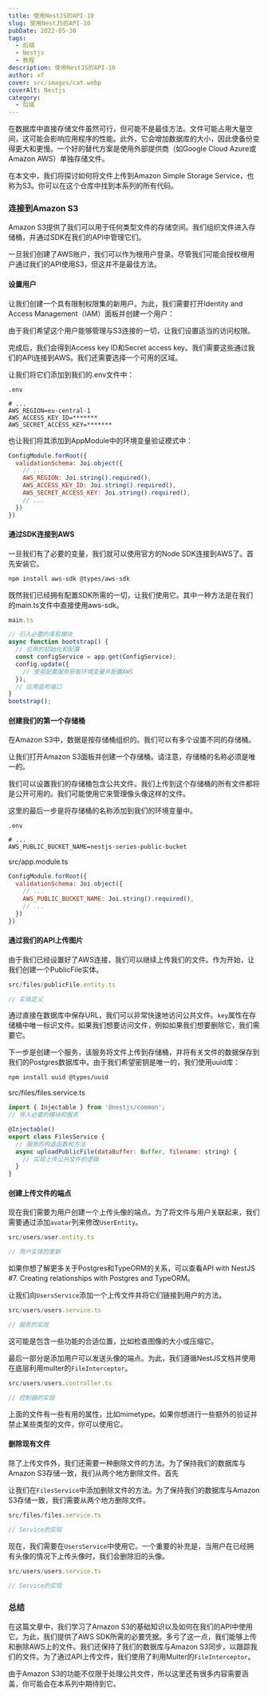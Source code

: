 ```yaml
---
title: 使用NestJS的API-10
slug: 使用NestJS的API-10
pubDate: 2022-05-30
tags:
  - 后端
  - Nestjs
  - 教程
description: 使用NestJS的API-10
author: xf
cover: src/images/cat.webp
coverAlt: Nestjs
category:
  - 后端
---
```


在数据库中直接存储文件虽然可行，但可能不是最佳方法。文件可能占用大量空间，这可能会影响应用程序的性能。此外，它会增加数据库的大小，因此使备份变得更大和更慢。一个好的替代方案是使用外部提供商（如Google Cloud Azure或Amazon AWS）单独存储文件。

在本文中，我们将探讨如何将文件上传到Amazon Simple Storage Service，也称为S3。你可以在这个仓库中找到本系列的所有代码。

<a name="04b905e9"></a>
### 连接到Amazon S3

Amazon S3提供了我们可以用于任何类型文件的存储空间。我们组织文件进入存储桶，并通过SDK在我们的API中管理它们。

一旦我们创建了AWS账户，我们可以作为根用户登录。尽管我们可能会授权根用户通过我们的API使用S3，但这并不是最佳方法。

<a name="b5eb59fc"></a>
#### 设置用户

让我们创建一个具有限制权限集的新用户。为此，我们需要打开Identity and Access Management（IAM）面板并创建一个用户：

由于我们希望这个用户能够管理与S3连接的一切，让我们设置适当的访问权限。

完成后，我们会得到Access key ID和Secret access key。我们需要这些通过我们的API连接到AWS。我们还需要选择一个可用的区域。

让我们将它们添加到我们的.env文件中：

```
.env

# ...
AWS_REGION=eu-central-1
AWS_ACCESS_KEY_ID=*******
AWS_SECRET_ACCESS_KEY=*******
```

也让我们将其添加到AppModule中的环境变量验证模式中：

```javascript
ConfigModule.forRoot({
  validationSchema: Joi.object({
    // ...
    AWS_REGION: Joi.string().required(),
    AWS_ACCESS_KEY_ID: Joi.string().required(),
    AWS_SECRET_ACCESS_KEY: Joi.string().required(),
    // ...
  })
})
```

<a name="c59b1a23"></a>
#### 通过SDK连接到AWS

一旦我们有了必要的变量，我们就可以使用官方的Node SDK连接到AWS了。首先安装它。

```bash
npm install aws-sdk @types/aws-sdk
```

既然我们已经拥有配置SDK所需的一切，让我们使用它。其中一种方法是在我们的main.ts文件中直接使用aws-sdk。

```javascript
main.ts

// 引入必要的库和模块
async function bootstrap() {
  // 应用的初始化和配置
  const configService = app.get(ConfigService);
  config.update({
    // 使用配置服务获取环境变量并配置AWS
  });
  // 应用监听端口
}
bootstrap();
```

<a name="79395f2a"></a>
#### 创建我们的第一个存储桶

在Amazon S3中，数据是按存储桶组织的。我们可以有多个设置不同的存储桶。

让我们打开Amazon S3面板并创建一个存储桶。请注意，存储桶的名称必须是唯一的。

我们可以设置我们的存储桶包含公共文件。我们上传到这个存储桶的所有文件都将是公开可用的。我们可能使用它来管理像头像这样的文件。

这里的最后一步是将存储桶的名称添加到我们的环境变量中。

```
.env

# ...
AWS_PUBLIC_BUCKET_NAME=nestjs-series-public-bucket
```

src/app.module.ts

```javascript
ConfigModule.forRoot({
  validationSchema: Joi.object({
    // ...
    AWS_PUBLIC_BUCKET_NAME: Joi.string().required(),
    // ...
  })
})
```

<a name="f6befa5f"></a>
#### 通过我们的API上传图片

由于我们已经设置好了AWS连接，我们可以继续上传我们的文件。作为开始，让我们创建一个PublicFile实体。

```javascript
src/files/publicFile.entity.ts

// 实体定义
```

通过直接在数据库中保存URL，我们可以非常快速地访问公共文件。`key`属性在存储桶中唯一标识文件。如果我们想要访问文件，例如如果我们想要删除它，我们需要它。

下一步是创建一个服务，该服务将文件上传到存储桶，并将有关文件的数据保存到我们的Postgres数据库中。由于我们希望密钥是唯一的，我们使用uuid库：

```bash
npm install uuid @types/uuid
```

src/files/files.service.ts

```javascript
import { Injectable } from '@nestjs/common';
// 导入必要的模块和服务

@Injectable()
export class FilesService {
  // 服务的构造函数和方法
  async uploadPublicFile(dataBuffer: Buffer, filename: string) {
    // 实现上传公共文件的逻辑
  }
}
```

<a name="0492b2aa"></a>
#### 创建上传文件的端点

现在我们需要为用户创建一个上传头像的端点。为了将文件与用户关联起来，我们需要通过添加`avatar`列来修改`UserEntity`。

```javascript
src/users/user.entity.ts

// 用户实体的更新
```

如果你想了解更多关于Postgres和TypeORM的关系，可以查看API with NestJS #7. Creating relationships with Postgres and TypeORM。

让我们向`UsersService`添加一个上传文件并将它们链接到用户的方法。

```javascript
src/users/users.service.ts

// 服务的实现
```

这可能是包含一些功能的合适位置，比如检查图像的大小或压缩它。

最后一部分是添加用户可以发送头像的端点。为此，我们遵循NestJS文档并使用在底层利用multer的`FileInterceptor`。

```javascript
src/users/users.controller.ts

// 控制器的实现
```

上面的文件有一些有用的属性，比如mimetype。如果你想进行一些额外的验证并禁止某些类型的文件，你可以使用它。

<a name="d57e4626"></a>
#### 删除现有文件

除了上传文件外，我们还需要一种删除文件的方法。为了保持我们的数据库与Amazon S3存储一致，我们从两个地方删除文件。首先

让我们在`FilesService`中添加删除文件的方法。为了保持我们的数据库与Amazon S3存储一致，我们需要从两个地方删除文件。

```javascript
src/files/files.service.ts

// Service的实现
```

现在，我们需要在`UsersService`中使用它。一个重要的补充是，当用户在已经拥有头像的情况下上传头像时，我们会删除旧的头像。

```javascript
src/users/users.service.ts

// Service的实现
```

<a name="25f9c7fa"></a>
### 总结

在这篇文章中，我们学习了Amazon S3的基础知识以及如何在我们的API中使用它。为此，我们提供了AWS SDK所需的必要凭据。多亏了这一点，我们能够上传和删除AWS上的文件。我们还保持了我们的数据库与Amazon S3同步，以跟踪我们的文件。为了通过API上传文件，我们使用了利用Multer的`FileInterceptor`。

由于Amazon S3的功能不仅限于处理公共文件，所以这里还有很多内容需要涵盖，你可能会在本系列中期待到它。
